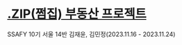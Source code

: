 #  [.ZIP(쩜집) 부동산 프로젝트](https://www.notion.so/ZIP-SSAFY-98b85f46cc344b68a84d66974c22b873?pvs=4)
SSAFY 10기 서울 14반 김재윤, 김민정(2023.11.16 - 2023.11.24)
